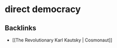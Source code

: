 # direct democracy



<a id="orgda296af"></a>

## Backlinks

-   [[The Revolutionary Karl Kautsky | Cosmonaut]]
